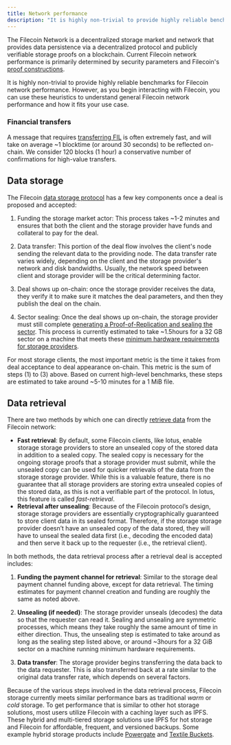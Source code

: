 ```yaml
---
title: Network performance
description: "It is highly non-trivial to provide highly reliable benchmarks for Filecoin network performance. However, as you begin interacting with Filecoin, you can use these heuristics to understand general Filecoin network performance and how it fits your use case."
---
```


The Filecoin Network is a decentralized storage market and network that provides data persistence via a decentralized protocol and publicly verifiable storage proofs on a blockchain. Current Filecoin network performance is primarily determined by security parameters and Filecoin's [proof constructions](https://spec.filecoin.io/#algorithms__pos).

It is highly non-trivial to provide highly reliable benchmarks for Filecoin network performance. However, as you begin interacting with Filecoin, you can use these heuristics to understand general Filecoin network performance and how it fits your use case.

### Financial transfers

A message that requires [transferring FIL](https://lotus.filecoin.io/docs/set-up/manage-fil/) is often extremely fast, and will take on average ~1 blocktime (or around 30 seconds) to be reflected on-chain. We consider 120 blocks (1 hour) a conservative number of confirmations for high-value transfers.

## Data storage

The Filecoin [data storage protocol](https://lotus.filecoin.io/docs/developers/store-data/) has a few key components once a deal is proposed and accepted:

1. Funding the storage market actor: This process takes ~1-2 minutes and ensures that both the client and the storage provider have funds and collateral to pay for the deal.

2. Data transfer: This portion of the deal flow involves the client's node sending the relevant data to the providing node. The data transfer rate varies widely, depending on the client and the storage provider's network and disk bandwidths. Usually, the network speed between client and storage provider will be the critical determining factor.

3. Deal shows up on-chain: once the storage provider receives the data, they verify it to make sure it matches the deal parameters, and then they publish the deal on the chain.

4. Sector sealing: Once the deal shows up on-chain, the storage provider must still complete [generating a Proof-of-Replication and sealing the sector](https://spec.filecoin.io/#systems__filecoin_mining__sector__adding_storage). This process is currently estimated to take ~1.5hours for a 32 GB sector on a machine that meets these [minimum hardware requirements for storage providers](../storage-provider/hardware-requirements.md#general-hardware-requirements).

For most storage clients, the most important metric is the time it takes from deal acceptance to deal appearance on-chain. This metric is the sum of steps (1) to (3) above. Based on current high-level benchmarks, these steps are estimated to take around ~5-10 minutes for a 1 MiB file.

## Data retrieval

There are two methods by which one can directly [retrieve data](https://lotus.filecoin.io/docs/developers/retrieve-data/) from the Filecoin network:

- **Fast retrieval**: By default, some Filecoin clients, like lotus, enable storage storage providers to store an unsealed copy of the stored data in addition to a sealed copy. The sealed copy is necessary for the ongoing storage proofs that a storage provider must submit, while the unsealed copy can be used for quicker retrievals of the data from the storage storage provider. While this is a valuable feature, there is no guarantee that all storage providers are storing extra unsealed copies of the stored data, as this is not a verifiable part of the protocol. In lotus, this feature is called _fast-retrieval_.
- **Retrieval after unsealing**: Because of the Filecoin protocol’s design, storage storage providers are essentially cryptographically guaranteed to store client data in its sealed format. Therefore, if the storage storage provider doesn’t have an unsealed copy of the data stored, they will have to unseal the sealed data first (i.e., decoding the encoded data) and then serve it back up to the requester (i.e., the retrieval client).

In both methods, the data retrieval process after a retrieval deal is accepted includes:

1. **Funding the payment channel for retrieval**: Similar to the storage deal payment channel funding above, except for data retrieval. The timing estimates for payment channel creation and funding are roughly the same as noted above.

2. **Unsealing (if needed)**: The storage provider unseals (decodes) the data so that the requester can read it. Sealing and unsealing are symmetric processes, which means they take roughly the same amount of time in either direction. Thus, the unsealing step is estimated to take around as long as the sealing step listed above, or around ~3hours for a 32 GiB sector on a machine running minimum hardware requirements.

3. **Data transfer**: The storage provider begins transferring the data back to the data requester. This is also transferred back at a rate similar to the original data transfer rate, which depends on several factors.

Because of the various steps involved in the data retrieval process, Filecoin storage currently meets similar performance bars as traditional _warm_ or _cold_ storage. To get performance that is similar to other hot storage solutions, most users utilize Filecoin with a caching layer such as IPFS. These hybrid and multi-tiered storage solutions use IPFS for hot storage and Filecoin for affordable, frequent, and versioned backups. Some example hybrid storage products include [Powergate](../build/powergate.md) and [Textile Buckets](../build/filecoin-pinning-services.md).
